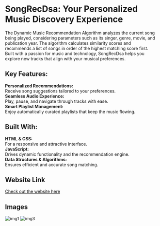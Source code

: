 # SongRecDsa: Your Personalized Music Discovery Experience
The Dynamic Music Recommendation Algorithm analyzes the current song being played, considering parameters such as its singer, genre, movie, and publication year. The algorithm calculates similarity scores and recommends a list of songs in order of the highest matching score first. Built with a passion for music and technology, SongRecDsa helps you explore new tracks that align with your musical preferences.
## Key Features:
**Personalized Recommendations:**   
Receive song suggestions tailored to your preferences.  
**Seamless Audio Experience:**   
Play, pause, and navigate through tracks with ease.  
**Smart Playlist Management:**  
Enjoy automatically curated playlists that keep the music flowing. 
## Built With:  
**HTML & CSS:**  
For a responsive and attractive interface.    
**JavaScript:**     
Drives dynamic functionality and the recommendation engine.  
**Data Structures & Algorithms:**    
Ensures efficient and accurate song matching.  
## Website Link
[Check out the website here](https://yashhatwargit.github.io/SongRecDsa/)
## Images
![img1](https://github.com/user-attachments/assets/ca23d11e-2765-4759-b560-54217e40c44d)
![img3](https://github.com/user-attachments/assets/1acc452f-fb41-4d70-a962-61814c7cd200)
